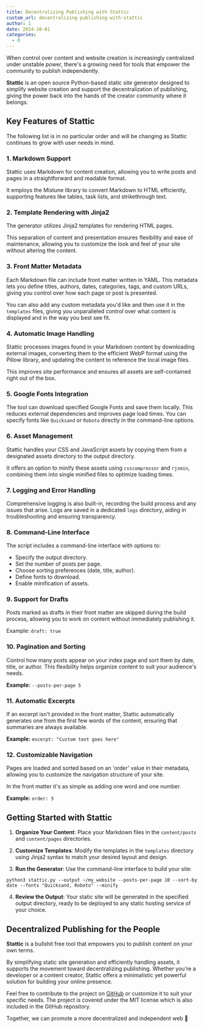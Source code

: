 ```yaml
---
title: Decentralizing Publishing with Stattic
custom_url: decentralizing-publishing-with-stattic
author: 1
date: 2024-10-01
categories:
  - 0
---
```


When control over content and website creation is increasingly centralized under unstable power, there's a growing need for tools that empower the community to publish independently.

**Stattic** is an open source Python-based static site generator designed to simplify website creation and support the decentralization of publishing, giving the power back into the hands of the creator community where it belongs.

## Key Features of Stattic

The following list is in no particular order and will be changing as Stattic continues to grow with user needs in mind.

### 1. Markdown Support

Stattic uses Markdown for content creation, allowing you to write posts and pages in a straightforward and readable format.

It employs the Mistune library to convert Markdown to HTML efficiently, supporting features like tables, task lists, and strikethrough text.

### 2. Template Rendering with Jinja2

The generator utilizes Jinja2 templates for rendering HTML pages. 

This separation of content and presentation ensures flexibility and ease of maintenance, allowing you to customize the look and feel of your site without altering the content.

### 3. Front Matter Metadata

Each Markdown file can include front matter written in YAML. This metadata lets you define titles, authors, dates, categories, tags, and custom URLs, giving you control over how each page or post is presented.

You can also add any custom metadata you'd like and then use it in the `templates` files, giving you unparalleled control over what content is displayed and in the way you best see fit.

### 4. Automatic Image Handling

Stattic processes images found in your Markdown content by downloading external images, converting them to the efficient WebP format using the Pillow library, and updating the content to reference the local image files. 

This improves site performance and ensures all assets are self-contained right out of the box.

### 5. Google Fonts Integration

The tool can download specified Google Fonts and save them locally. This reduces external dependencies and improves page load times. You can specify fonts like `Quicksand` or `Roboto` directly in the command-line options.

### 6. Asset Management

Stattic handles your CSS and JavaScript assets by copying them from a designated assets directory to the output directory. 

It offers an option to minify these assets using `csscompressor` and `rjsmin`, combining them into single minified files to optimize loading times.

### 7. Logging and Error Handling

Comprehensive logging is also built-in, recording the build process and any issues that arise. Logs are saved in a dedicated `logs` directory, aiding in troubleshooting and ensuring transparency.

### 8. Command-Line Interface

The script includes a command-line interface with options to:

- Specify the output directory.
- Set the number of posts per page.
- Choose sorting preferences (date, title, author).
- Define fonts to download.
- Enable minification of assets.

### 9. Support for Drafts

Posts marked as drafts in their front matter are skipped during the build process, allowing you to work on content without immediately publishing it.

Example: `draft: true`

### 10. Pagination and Sorting

Control how many posts appear on your index page and sort them by date, title, or author. This flexibility helps organize content to suit your audience's needs.

**Example:** `--posts-per-page 5`

### 11. Automatic Excerpts

If an excerpt isn't provided in the front matter, Stattic automatically generates one from the first few words of the content, ensuring that summaries are always available.

**Example:** `excerpt: "Custom text goes here"`

### 12. Customizable Navigation

Pages are loaded and sorted based on an 'order' value in their metadata, allowing you to customize the navigation structure of your site.

In the front matter it's as simple as adding one word and one number.

**Example:** `order: 5`

## Getting Started with Stattic

1. **Organize Your Content**: Place your Markdown files in the `content/posts` and `content/pages` directories.

2. **Customize Templates**: Modify the templates in the `templates` directory using Jinja2 syntax to match your desired layout and design.

3. **Run the Generator**: Use the command-line interface to build your site:
    
`python3 stattic.py --output ~/my_website --posts-per-page 10 --sort-by date --fonts "Quicksand, Roboto" --minify`

4. **Review the Output**: Your static site will be generated in the specified output directory, ready to be deployed to any static hosting service of your choice.

## Decentralized Publishing for the People

**Stattic** is a bullshit free tool that empowers you to publish content on your own terms. 

By simplifying static site generation and efficiently handling assets, it supports the movement toward decentralizing publishing. Whether you're a developer or a content creator, Stattic offers a minimalistic yet powerful solution for building your online presence.

Feel free to contribute to the project on [GitHub](https://github.com/getstattic/stattic) or customize it to suit your specific needs. The project is covered under the MIT license which is also included in the GitHub repository.

Together, we can promote a more decentralized and independent web 🤘